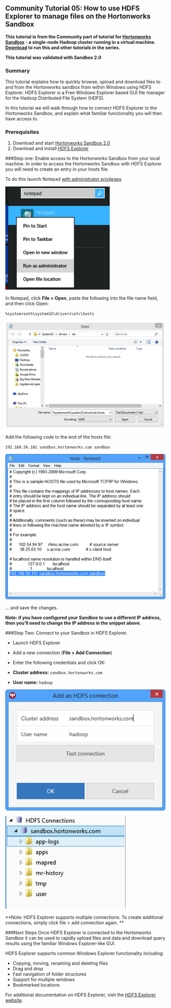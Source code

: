 ## Community Tutorial 05: How to use HDFS Explorer to manage files on the Hortonworks Sandbox

**This tutorial is from the Community part of tutorial for [Hortonworks Sandbox](http://hortonworks.com/products/sandbox) - a single-node Hadoop cluster running in a virtual machine. [Download](http://hortonworks.com/products/sandbox) to run this and other tutorials in the series.** 

**This tutorial was validated with Sandbox 2.0**

### Summary

This tutorial explains how to quickly browse, upload and download files to and from the Hortonworks sandbox from within Windows using HDFS Explorer. HDFS Explorer is a Free Windows Explorer based GUI file manager for the Hadoop Distributed File System (HDFS).

In this tutorial we will walk through how to connect HDFS Explorer to the Hortonworks Sandbox, and explain what familiar functionality you will then have access to.

### Prerequisites 

1.  Download and start [Hortonworks Sandbox 2.0](http://hortonworks.com/products/hortonworks-sandbox/#install)
2.  Download and install [HDFS Explorer](http://bigdata.red-gate.com/hdfs-explorer.html)

###Step one: Enable access to the Hortonworks Sandbox from your local machine.
In order to access the Hortonworks Sandbox with HDFS Explorer you will need to create an entry in your hosts file. 

To do this launch Notepad [with administrator privileges](http://windows.microsoft.com/en-gb/windows7/how-do-i-run-an-application-once-with-a-full-administrator-access-token).

![Alt text](./images/tutorial-05/screenshot01.png)

In Notepad, click **File > Open**, paste the following into the file name field, and then click Open:
 
`%systemroot%\system32\drivers\etc\hosts`

![Alt text](./images/tutorial-05/screenshot02.png)

Add the following code to the end of the hosts file: 

`192.168.56.101 sandbox.hortonworks.com sandbox`

![Alt text](./images/tutorial-05/screenshot03.png)

… and save the changes.

**Note: if you have configured your Sandbox to use a different IP address, then you'll need to change the IP address in the snippet above.**

###Step Two: Connect to your Sandbox in HDFS Explorer.


* Launch HDFS Explorer
* Add a new connection (**File > Add Connection**)
* Enter the following credentials and click OK:


* **Cluster address:** `sandbox.hortonworks.com`
* **User name:** `hadoop`

![Alt text](./images/tutorial-05/screenshot04.png)

![Alt text](./images/tutorial-05/screenshot05.png)

**Note: HDFS Explorer supports multiple connections. To create additional connections, simply click file > add connection again. **

###Next Steps
Once HDFS Explorer is connected to the Hortonworks Sandbox it can be used to rapidly upload files and data and download query results using the familiar Windows Explorer-like GUI.


HDFS Explorer supports common Windows Explorer functionality including:

* Copying, moving, renaming and deleting files
* Drag and drop 
* Fast navigation of folder structures
* Support for multiple windows
* Bookmarked locations

For additional documentation on HDFS Explorer, visit the [HDFS Explorer website](http://bigdata.red-gate.com/hdfs-explorer.html).
